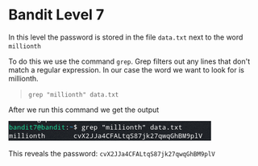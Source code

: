 # Bandit Level 7

In this level the password is stored in the file `data.txt` next to the word `millionth`

To do this we use the command `grep`. Grep filters out any lines that don't match a regular expression. In our case the word we want to look for is millionth.
> `grep "millionth" data.txt`

After we run this command we get the output

![221d9eee.png](../src/221d9eee.png)

This reveals the password: `cvX2JJa4CFALtqS87jk27qwqGhBM9plV`
